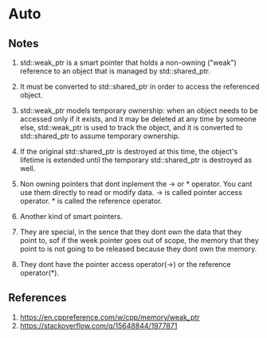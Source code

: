 # Auto

## Notes
1. std::weak_ptr is a smart pointer that holds a non-owning ("weak") reference to an object that is managed by std::shared_ptr.

2. It must be converted to std::shared_ptr in order to access the referenced object.

3. std::weak_ptr models temporary ownership: when an object needs to be accessed only if it exists, and it may be deleted at any time by someone else, std::weak_ptr is used to track the object, and it is converted to std::shared_ptr to assume temporary ownership. 

4. If the original std::shared_ptr is destroyed at this time, the object's lifetime is extended until the temporary std::shared_ptr is destroyed as well.

5. Non owning pointers that dont inplement the -> or * operator. You cant use them directly to read or modify data. -> is called pointer access operator. * is called the reference operator. 

6. Another kind of smart pointers.

7. They are special, in the sence that they dont own the data that they point to, sof if the week pointer goes out of scope, the memory that they point to is not going to be released because they dont own the memory.

8. They dont have the pointer access operator(->) or the reference operator(*).

## References

1. https://en.cppreference.com/w/cpp/memory/weak_ptr
2. https://stackoverflow.com/q/15648844/1977871


